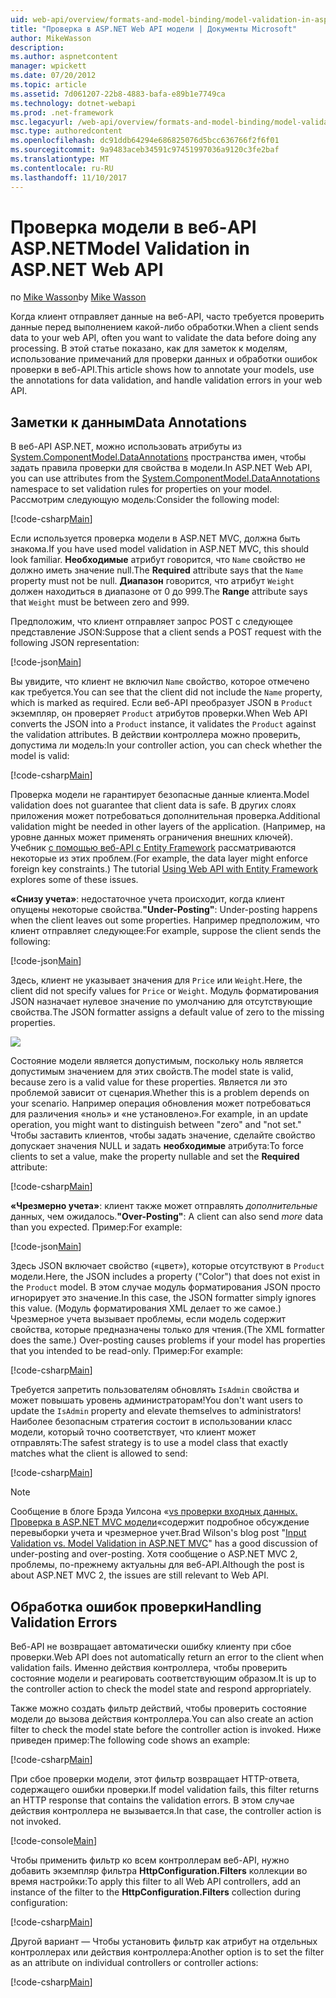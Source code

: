 ```yaml
---
uid: web-api/overview/formats-and-model-binding/model-validation-in-aspnet-web-api
title: "Проверка в ASP.NET Web API модели | Документы Microsoft"
author: MikeWasson
description: 
ms.author: aspnetcontent
manager: wpickett
ms.date: 07/20/2012
ms.topic: article
ms.assetid: 7d061207-22b8-4883-bafa-e89b1e7749ca
ms.technology: dotnet-webapi
ms.prod: .net-framework
msc.legacyurl: /web-api/overview/formats-and-model-binding/model-validation-in-aspnet-web-api
msc.type: authoredcontent
ms.openlocfilehash: dc91ddb64294e686825076d5bcc636766f2f6f01
ms.sourcegitcommit: 9a9483aceb34591c97451997036a9120c3fe2baf
ms.translationtype: MT
ms.contentlocale: ru-RU
ms.lasthandoff: 11/10/2017
---
```

<a name="model-validation-in-aspnet-web-api"></a><span data-ttu-id="e4b14-102">Проверка модели в веб-API ASP.NET</span><span class="sxs-lookup"><span data-stu-id="e4b14-102">Model Validation in ASP.NET Web API</span></span>
====================
<span data-ttu-id="e4b14-103">по [Mike Wasson](https://github.com/MikeWasson)</span><span class="sxs-lookup"><span data-stu-id="e4b14-103">by [Mike Wasson](https://github.com/MikeWasson)</span></span>

<span data-ttu-id="e4b14-104">Когда клиент отправляет данные на веб-API, часто требуется проверить данные перед выполнением какой-либо обработки.</span><span class="sxs-lookup"><span data-stu-id="e4b14-104">When a client sends data to your web API, often you want to validate the data before doing any processing.</span></span> <span data-ttu-id="e4b14-105">В этой статье показано, как для заметок к моделям, использование примечаний для проверки данных и обработки ошибок проверки в веб-API.</span><span class="sxs-lookup"><span data-stu-id="e4b14-105">This article shows how to annotate your models, use the annotations for data validation, and handle validation errors in your web API.</span></span>

## <a name="data-annotations"></a><span data-ttu-id="e4b14-106">Заметки к данным</span><span class="sxs-lookup"><span data-stu-id="e4b14-106">Data Annotations</span></span>

<span data-ttu-id="e4b14-107">В веб-API ASP.NET, можно использовать атрибуты из [System.ComponentModel.DataAnnotations](https://msdn.microsoft.com/en-us/library/system.componentmodel.dataannotations.aspx) пространства имен, чтобы задать правила проверки для свойства в модели.</span><span class="sxs-lookup"><span data-stu-id="e4b14-107">In ASP.NET Web API, you can use attributes from the [System.ComponentModel.DataAnnotations](https://msdn.microsoft.com/en-us/library/system.componentmodel.dataannotations.aspx) namespace to set validation rules for properties on your model.</span></span> <span data-ttu-id="e4b14-108">Рассмотрим следующую модель:</span><span class="sxs-lookup"><span data-stu-id="e4b14-108">Consider the following model:</span></span>

[!code-csharp[Main](model-validation-in-aspnet-web-api/samples/sample1.cs)]

<span data-ttu-id="e4b14-109">Если используется проверка модели в ASP.NET MVC, должна быть знакома.</span><span class="sxs-lookup"><span data-stu-id="e4b14-109">If you have used model validation in ASP.NET MVC, this should look familiar.</span></span> <span data-ttu-id="e4b14-110">**Необходимые** атрибут говорится, что `Name` свойство не должно иметь значение null.</span><span class="sxs-lookup"><span data-stu-id="e4b14-110">The **Required** attribute says that the `Name` property must not be null.</span></span> <span data-ttu-id="e4b14-111">**Диапазон** говорится, что атрибут `Weight` должен находиться в диапазоне от 0 до 999.</span><span class="sxs-lookup"><span data-stu-id="e4b14-111">The **Range** attribute says that `Weight` must be between zero and 999.</span></span>

<span data-ttu-id="e4b14-112">Предположим, что клиент отправляет запрос POST с следующее представление JSON:</span><span class="sxs-lookup"><span data-stu-id="e4b14-112">Suppose that a client sends a POST request with the following JSON representation:</span></span>

[!code-json[Main](model-validation-in-aspnet-web-api/samples/sample2.json)]

<span data-ttu-id="e4b14-113">Вы увидите, что клиент не включил `Name` свойство, которое отмечено как требуется.</span><span class="sxs-lookup"><span data-stu-id="e4b14-113">You can see that the client did not include the `Name` property, which is marked as required.</span></span> <span data-ttu-id="e4b14-114">Если веб-API преобразует JSON в `Product` экземпляр, он проверяет `Product` атрибутов проверки.</span><span class="sxs-lookup"><span data-stu-id="e4b14-114">When Web API converts the JSON into a `Product` instance, it validates the `Product` against the validation attributes.</span></span> <span data-ttu-id="e4b14-115">В действии контроллера можно проверить, допустима ли модель:</span><span class="sxs-lookup"><span data-stu-id="e4b14-115">In your controller action, you can check whether the model is valid:</span></span>

[!code-csharp[Main](model-validation-in-aspnet-web-api/samples/sample3.cs)]

<span data-ttu-id="e4b14-116">Проверка модели не гарантирует безопасные данные клиента.</span><span class="sxs-lookup"><span data-stu-id="e4b14-116">Model validation does not guarantee that client data is safe.</span></span> <span data-ttu-id="e4b14-117">В других слоях приложения может потребоваться дополнительная проверка.</span><span class="sxs-lookup"><span data-stu-id="e4b14-117">Additional validation might be needed in other layers of the application.</span></span> <span data-ttu-id="e4b14-118">(Например, на уровне данных может применять ограничения внешних ключей). Учебник [с помощью веб-API с Entity Framework](../data/using-web-api-with-entity-framework/part-1.md) рассматриваются некоторые из этих проблем.</span><span class="sxs-lookup"><span data-stu-id="e4b14-118">(For example, the data layer might enforce foreign key constraints.) The tutorial [Using Web API with Entity Framework](../data/using-web-api-with-entity-framework/part-1.md) explores some of these issues.</span></span>

<span data-ttu-id="e4b14-119">**«Снизу учета»**: недостаточное учета происходит, когда клиент опущены некоторые свойства.</span><span class="sxs-lookup"><span data-stu-id="e4b14-119">**"Under-Posting"**: Under-posting happens when the client leaves out some properties.</span></span> <span data-ttu-id="e4b14-120">Например предположим, что клиент отправляет следующее:</span><span class="sxs-lookup"><span data-stu-id="e4b14-120">For example, suppose the client sends the following:</span></span>

[!code-json[Main](model-validation-in-aspnet-web-api/samples/sample4.json)]

<span data-ttu-id="e4b14-121">Здесь, клиент не указывает значения для `Price` или `Weight`.</span><span class="sxs-lookup"><span data-stu-id="e4b14-121">Here, the client did not specify values for `Price` or `Weight`.</span></span> <span data-ttu-id="e4b14-122">Модуль форматирования JSON назначает нулевое значение по умолчанию для отсутствующие свойства.</span><span class="sxs-lookup"><span data-stu-id="e4b14-122">The JSON formatter assigns a default value of zero to the missing properties.</span></span>

![](model-validation-in-aspnet-web-api/_static/image1.png)

<span data-ttu-id="e4b14-123">Состояние модели является допустимым, поскольку ноль является допустимым значением для этих свойств.</span><span class="sxs-lookup"><span data-stu-id="e4b14-123">The model state is valid, because zero is a valid value for these properties.</span></span> <span data-ttu-id="e4b14-124">Является ли это проблемой зависит от сценария.</span><span class="sxs-lookup"><span data-stu-id="e4b14-124">Whether this is a problem depends on your scenario.</span></span> <span data-ttu-id="e4b14-125">Например операция обновления может потребоваться для различения «ноль» и «не установлено».</span><span class="sxs-lookup"><span data-stu-id="e4b14-125">For example, in an update operation, you might want to distinguish between "zero" and "not set."</span></span> <span data-ttu-id="e4b14-126">Чтобы заставить клиентов, чтобы задать значение, сделайте свойство допускает значения NULL и задать **необходимые** атрибута:</span><span class="sxs-lookup"><span data-stu-id="e4b14-126">To force clients to set a value, make the property nullable and set the **Required** attribute:</span></span>

[!code-csharp[Main](model-validation-in-aspnet-web-api/samples/sample5.cs?highlight=1-2)]

<span data-ttu-id="e4b14-127">**«Чрезмерно учета»**: клиент также может отправлять *дополнительные* данных, чем ожидалось.</span><span class="sxs-lookup"><span data-stu-id="e4b14-127">**"Over-Posting"**: A client can also send *more* data than you expected.</span></span> <span data-ttu-id="e4b14-128">Пример:</span><span class="sxs-lookup"><span data-stu-id="e4b14-128">For example:</span></span>

[!code-json[Main](model-validation-in-aspnet-web-api/samples/sample6.json)]

<span data-ttu-id="e4b14-129">Здесь JSON включает свойство («цвет»), которые отсутствуют в `Product` модели.</span><span class="sxs-lookup"><span data-stu-id="e4b14-129">Here, the JSON includes a property ("Color") that does not exist in the `Product` model.</span></span> <span data-ttu-id="e4b14-130">В этом случае модуль форматирования JSON просто игнорирует это значение.</span><span class="sxs-lookup"><span data-stu-id="e4b14-130">In this case, the JSON formatter simply ignores this value.</span></span> <span data-ttu-id="e4b14-131">(Модуль форматирования XML делает то же самое.) Чрезмерное учета вызывает проблемы, если модель содержит свойства, которые предназначены только для чтения.</span><span class="sxs-lookup"><span data-stu-id="e4b14-131">(The XML formatter does the same.) Over-posting causes problems if your model has properties that you intended to be read-only.</span></span> <span data-ttu-id="e4b14-132">Пример:</span><span class="sxs-lookup"><span data-stu-id="e4b14-132">For example:</span></span>

[!code-csharp[Main](model-validation-in-aspnet-web-api/samples/sample7.cs)]

<span data-ttu-id="e4b14-133">Требуется запретить пользователям обновлять `IsAdmin` свойства и может повышать уровень администраторам!</span><span class="sxs-lookup"><span data-stu-id="e4b14-133">You don't want users to update the `IsAdmin` property and elevate themselves to administrators!</span></span> <span data-ttu-id="e4b14-134">Наиболее безопасным стратегия состоит в использовании класс модели, который точно соответствует, что клиент может отправлять:</span><span class="sxs-lookup"><span data-stu-id="e4b14-134">The safest strategy is to use a model class that exactly matches what the client is allowed to send:</span></span>

[!code-csharp[Main](model-validation-in-aspnet-web-api/samples/sample8.cs)]

> [!NOTE]
> <span data-ttu-id="e4b14-135">Сообщение в блоге Брэда Уилсона «[vs проверки входных данных. Проверка в ASP.NET MVC модели](http://bradwilson.typepad.com/blog/2010/01/input-validation-vs-model-validation-in-aspnet-mvc.html)«содержит подробное обсуждение перевыборки учета и чрезмерное учет.</span><span class="sxs-lookup"><span data-stu-id="e4b14-135">Brad Wilson's blog post "[Input Validation vs. Model Validation in ASP.NET MVC](http://bradwilson.typepad.com/blog/2010/01/input-validation-vs-model-validation-in-aspnet-mvc.html)" has a good discussion of under-posting and over-posting.</span></span> <span data-ttu-id="e4b14-136">Хотя сообщение о ASP.NET MVC 2, проблемы, по-прежнему актуальны для веб-API.</span><span class="sxs-lookup"><span data-stu-id="e4b14-136">Although the post is about ASP.NET MVC 2, the issues are still relevant to Web API.</span></span>


## <a name="handling-validation-errors"></a><span data-ttu-id="e4b14-137">Обработка ошибок проверки</span><span class="sxs-lookup"><span data-stu-id="e4b14-137">Handling Validation Errors</span></span>

<span data-ttu-id="e4b14-138">Веб-API не возвращает автоматически ошибку клиенту при сбое проверки.</span><span class="sxs-lookup"><span data-stu-id="e4b14-138">Web API does not automatically return an error to the client when validation fails.</span></span> <span data-ttu-id="e4b14-139">Именно действия контроллера, чтобы проверить состояние модели и реагировать соответствующим образом.</span><span class="sxs-lookup"><span data-stu-id="e4b14-139">It is up to the controller action to check the model state and respond appropriately.</span></span>

<span data-ttu-id="e4b14-140">Также можно создать фильтр действий, чтобы проверить состояние модели до вызова действия контроллера.</span><span class="sxs-lookup"><span data-stu-id="e4b14-140">You can also create an action filter to check the model state before the controller action is invoked.</span></span> <span data-ttu-id="e4b14-141">Ниже приведен пример:</span><span class="sxs-lookup"><span data-stu-id="e4b14-141">The following code shows an example:</span></span>

[!code-csharp[Main](model-validation-in-aspnet-web-api/samples/sample9.cs)]

<span data-ttu-id="e4b14-142">При сбое проверки модели, этот фильтр возвращает HTTP-ответа, содержащего ошибки проверки.</span><span class="sxs-lookup"><span data-stu-id="e4b14-142">If model validation fails, this filter returns an HTTP response that contains the validation errors.</span></span> <span data-ttu-id="e4b14-143">В этом случае действия контроллера не вызывается.</span><span class="sxs-lookup"><span data-stu-id="e4b14-143">In that case, the controller action is not invoked.</span></span>

[!code-console[Main](model-validation-in-aspnet-web-api/samples/sample10.cmd)]

<span data-ttu-id="e4b14-144">Чтобы применить фильтр ко всем контроллерам веб-API, нужно добавить экземпляр фильтра **HttpConfiguration.Filters** коллекции во время настройки:</span><span class="sxs-lookup"><span data-stu-id="e4b14-144">To apply this filter to all Web API controllers, add an instance of the filter to the **HttpConfiguration.Filters** collection during configuration:</span></span>

[!code-csharp[Main](model-validation-in-aspnet-web-api/samples/sample11.cs)]

<span data-ttu-id="e4b14-145">Другой вариант — Чтобы установить фильтр как атрибут на отдельных контроллерах или действия контроллера:</span><span class="sxs-lookup"><span data-stu-id="e4b14-145">Another option is to set the filter as an attribute on individual controllers or controller actions:</span></span>

[!code-csharp[Main](model-validation-in-aspnet-web-api/samples/sample12.cs)]
